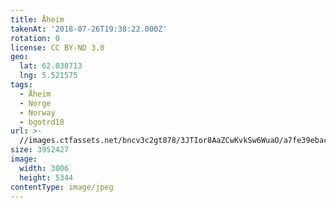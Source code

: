 ```yaml
---
title: Åheim
takenAt: '2018-07-26T19:38:22.000Z'
rotation: 0
license: CC BY-ND 3.0
geo:
  lat: 62.038713
  lng: 5.521575
tags:
  - Åheim
  - Norge
  - Norway
  - bgotrd18
url: >-
  //images.ctfassets.net/bncv3c2gt878/3JTIor8AaZCwKvkSw6WuaO/a7fe39ebac4368d18eaa618a9f16e8ee/heim_43142062094_o
size: 3952427
image:
  width: 3006
  height: 5344
contentType: image/jpeg
---
```



